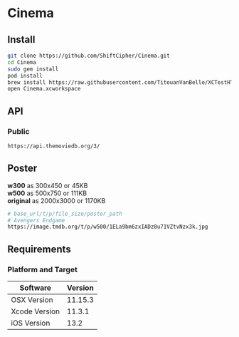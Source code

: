 # Cinema

## Install

```zsh
git clone https://github.com/ShiftCipher/Cinema.git
cd Cinema
sudo gem install
pod install
brew install https://raw.githubusercontent.com/TitouanVanBelle/XCTestHTMLReport/develop/xchtmlreport.rb
open Cinema.xcworkspace
```

## API

### Public
```zsh
https://api.themoviedb.org/3/
```

## Poster

__w300__ as 300x450 or 45KB \
__w500__ as 500x750 or 111KB \
__original__ as 2000x3000 or 1170KB

```zsh
# base_url/t/p/file_size/poster_path
# Avengers Endgame
https://image.tmdb.org/t/p/w500/1ELa9bm6zxIADz8u71VZtvNzx3k.jpg
```
## Requirements

### Platform and Target

| Software         | Version |
|------------------|---------|
| OSX Version      | 11.15.3 |
| Xcode Version    | 11.3.1  |
| iOS Version      | 13.2    |
